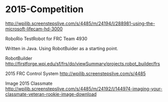 # 2015-Competition

http://wpilib.screenstepslive.com/s/4485/m/24194/l/288981-using-the-microsoft-lifecam-hd-3000

RoboRio TestRobot for FRC Team 4930

Written in Java. Using RobotBuider as a starting point.

RobotBuilder http://firstforge.wpi.edu/sf/frs/do/viewSummary/projects.robot_builder/frs

2015 FRC Control System http://wpilib.screenstepslive.com/s/4485

Image 2015 Classmate http://wpilib.screenstepslive.com/s/4485/m/24192/l/144974-imaging-your-classmate-veteran-rookie-image-download
